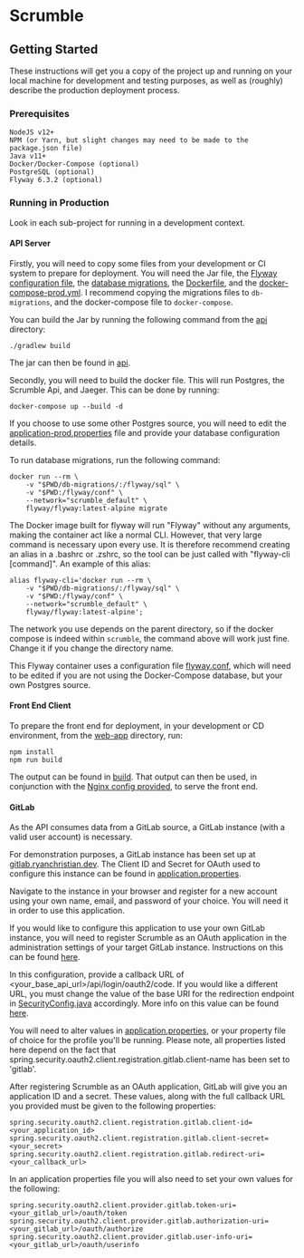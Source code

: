 # Scrumble

## Getting Started

These instructions will get you a copy of the project up and running on your local machine for development and testing purposes, as well as (roughly) describe the production deployment process.

### Prerequisites

```
NodeJS v12+
NPM (or Yarn, but slight changes may need to be made to the package.json file)
Java v11+
Docker/Docker-Compose (optional)
PostgreSQL (optional)
Flyway 6.3.2 (optional)
```

### Running in Production

Look in each sub-project for running in a development context.

#### API Server

Firstly, you will need to copy some files from your development or CI system to prepare for deployment. You will need the Jar file, the [Flyway configuration file](packages/api/flyway.conf), the [database migrations](packages/api/src/main/resources/db/migration), the [Dockerfile](packages/api/Dockerfile), and the [docker-compose-prod.yml](packages/api/docker-compose-prod.yml). I recommend copying the migrations files to `db-migrations`, and the docker-compose file to `docker-compose`.

You can build the Jar by running the following command from the [api](packages/api) directory:

```
./gradlew build
```

The jar can then be found in [api](packages/api/build/libs).

Secondly, you will need to build the docker file. This will run Postgres, the Scrumble Api, and Jaeger. This can be done by running:

```
docker-compose up --build -d
```

If you choose to use some other Postgres source, you will need to edit the [application-prod.properties](packages/api/src/main/resources/application-prod.properties) file and provide your database configuration details.

To run database migrations, run the following command:

```
docker run --rm \
    -v "$PWD/db-migrations/:/flyway/sql" \
    -v "$PWD:/flyway/conf" \
    --network="scrumble_default" \
    flyway/flyway:latest-alpine migrate
```

The Docker image built for flyway will run "Flyway" without any arguments, making the container act like a normal CLI. However, that very large command is necessary upon every use. It is therefore recommend creating an alias in a .bashrc or .zshrc, so the tool can be just called with "flyway-cli [command]". An example of this alias:

```
alias flyway-cli='docker run --rm \
    -v "$PWD/db-migrations/:/flyway/sql" \
    -v "$PWD:/flyway/conf" \
    --network="scrumble_default" \
    flyway/flyway:latest-alpine';
```

The network you use depends on the parent directory, so if the docker compose is indeed within `scrumble`, the command above will work just fine. Change it if you change the directory name.

This Flyway container uses a configuration file [flyway.conf](packages/api/flyway.conf), which will need to be edited if you are not using the Docker-Compose database, but your own Postgres source.

#### Front End Client

To prepare the front end for deployment, in your development or CD environment, from the [web-app](packages/web-app) directory, run:

```
npm install
npm run build
```

The output can be found in [build](packages/web-app/build). That output can then be used, in conjunction with the [Nginx config provided](exampleNginx.conf), to serve the front end.

#### GitLab

As the API consumes data from a GitLab source, a GitLab instance (with a valid user account) is necessary.

For demonstration purposes, a GitLab instance has been set up at [gitlab.ryanchristian.dev](https://gitlab.ryanchristian.dev). The Client ID and Secret for OAuth used to configure this instance can be found in [application.properties](packages/api/src/main/resources/application.properties).

Navigate to the instance in your browser and register for a new account using your own name, email, and password of your choice. You will need it in order to use this application.

If you would like to configure this application to use your own GitLab instance, you will need to register Scrumble as an OAuth application in the administration settings of your target GitLab instance. Instructions on this can be found [here](https://docs.gitlab.com/ee/integration/oauth_provider.html#oauth-applications-in-the-admin-area).

In this configuration, provide a callback URL of <your_base_api_url>/api/login/oauth2/code. If you would like a different URL, you must change the value of the base URI for the redirection endpoint in [SecurityConfig.java](packages/api/src/main/java/com/nsa/bt/scrumble/config.SecurityConfig.java) accordingly. More info on this value can be found [here](https://docs.spring.io/spring-security/site/docs/5.0.7.RELEASE/reference/html/oauth2login-advanced.html#oauth2login-advanced-redirection-endpoint).

You will need to alter values in [application.properties](packages/api/src/main/resources/application.properties), or your property file of choice for the profile you'll be running.
Please note, all properties listed here depend on the fact that spring.security.oauth2.client.registration.gitlab.client-name has been set to 'gitlab'.

After registering Scrumble as an OAuth application, GitLab will give you an application ID and a secret. These values, along with the full callback URL you provided must be given to the following properties:

```
spring.security.oauth2.client.registration.gitlab.client-id=<your_application_id>
spring.security.oauth2.client.registration.gitlab.client-secret=<your_secret>
spring.security.oauth2.client.registration.gitlab.redirect-uri=<your_callback_url>
```

In an application properties file you will also need to set your own values for the following:
```
spring.security.oauth2.client.provider.gitlab.token-uri=<your_gitlab_url>/oauth/token
spring.security.oauth2.client.provider.gitlab.authorization-uri=<your_gitlab_url>/oauth/authorize
spring.security.oauth2.client.provider.gitlab.user-info-uri=<your_gitlab_url>/oauth/userinfo
```
